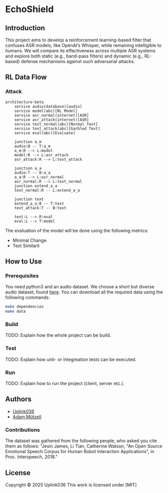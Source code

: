 # EchoShield
## Introduction

This project aims to develop a reinforcement learning-based filter that confuses ASR models, like OpenAI’s Whisper, while remaining intelligible to humans. We will compare its effectiveness across multiple ASR systems and explore both static (e.g., band-pass filters) and dynamic (e.g., RL-based) defense mechanisms against such adversarial attacks. 


## RL Data Flow
### Attack
```mermaid
architecture-beta
    service audio(database)[audio]
    service model(abc)[RL Model] 
    service asr_normal(internet)[ASR] 
    service asr_attack(internet)[ASR]
    service text_normal(abc)[Normal Text]
    service text_attack(abc)[Garbled Text]
    service eval(abc)[Evaluate]
  
    junction a_m
    audio:B -- T:a_m
    a_m:R --> L:model
    model:R --> L:asr_attack
    asr_attack:R --> L:text_attack

    junction a_a
    audio:T -- B:a_a
    a_a:R --> L:asr_normal
    asr_normal:R --> L:text_normal
    junction extend_a_a
    text_normal:R -- L:extend_a_a

    junction text
    extend_a_a:B -- T:text
    text_attack:T -- B:text

    text:L --> R:eval
    eval:L --> T:model
```

The evaluation of the model will be done using the following metrics: 
- Minimal Change
- Text Similarit



## How to Use

### Prerequisites
You need python3 and an audio dataset. We choose a short but diverse audio dataset, found [here](https://github.com/tli725/JL-Corpus). You can download all the required data using the following commands:
``` bash
make dependencies
make data
```

### Build

TODO: Explain how the whole project can be build.

### Test

TODO: Explain how unit- or integreation tests can be executed.

### Run

TODO: Explain how to run the project (client, server etc.).

## Authors
- [Uplink036](https://github.com/Uplink036)
- [Adam Mützell](https://github.com/AdamMutzell)
### Contributions

The dataset was gathered from the following people, who asked you cite them as follows: "Jesin James, Li Tian, Catherine Watson, "An Open Source Emotional Speech Corpus for Human Robot Interaction Applications", in Proc. Interspeech, 2018."

## License

Copyright © 2025 Uplink036 
This work is licensed under [MIT]


